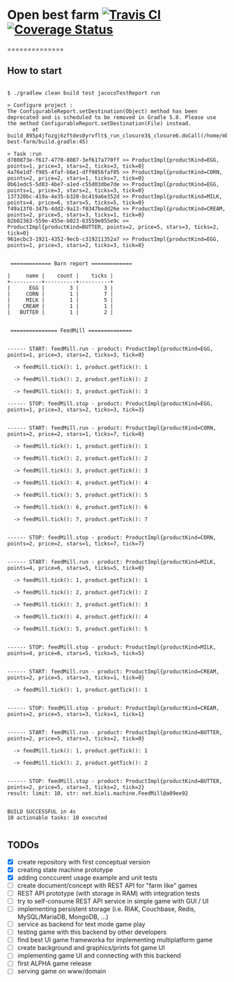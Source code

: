 # Open best farm [![Travis CI](https://travis-ci.org/bieli/open-best-farm.svg?branch=master)](https://travis-ci.org/bieli/open-best-farm) [![Coverage Status](https://coveralls.io/repos/github/bieli/open-best-farm/badge.svg?branch=master)](https://coveralls.io/github/bieli/open-best-farm?branch=master) #
==============


How to start
--------------

```

$ ./gradlew clean build test jacocoTestReport run

> Configure project :
The ConfigurableReport.setDestination(Object) method has been deprecated and is scheduled to be removed in Gradle 5.0. Please use the method ConfigurableReport.setDestination(File) instead.
        at build_895p4jfozgj6zftdes0yrvflt$_run_closure3$_closure6.doCall(/home/mbielak/Pulpit/_priv/projects/open-best-farm/build.gradle:45)

> Task :run
d780873e-f617-4770-8087-3ef617a770ff >> ProductImpl{productKind=EGG, points=1, price=3, stars=2, ticks=3, tick=0}
4a76e1df-f985-4faf-b6e1-dff9856faf05 >> ProductImpl{productKind=CORN, points=2, price=2, stars=1, ticks=7, tick=0}
0b61edc5-5d03-4be7-a1ed-c55d03dbe7de >> ProductImpl{productKind=EGG, points=1, price=3, stars=2, ticks=3, tick=0}
137320bc-419a-4e35-b320-bc419a6e352d >> ProductImpl{productKind=MILK, points=4, price=6, stars=5, ticks=5, tick=0}
f49a13f0-347b-4dd2-9a13-f0347bedd26e >> ProductImpl{productKind=CREAM, points=2, price=5, stars=3, ticks=1, tick=0}
02b02363-559e-455e-b023-63559e055e9c >> ProductImpl{productKind=BUTTER, points=2, price=5, stars=3, ticks=2, tick=0}
961ecbc3-1921-4352-9ecb-c319211352a7 >> ProductImpl{productKind=EGG, points=1, price=3, stars=2, ticks=3, tick=0}


 ============= Barn report ============= 

|     name |    count |    ticks |
+----------+----------+----------+
|      EGG |        3 |        3 |
|     CORN |        1 |        7 |
|     MILK |        1 |        5 |
|    CREAM |        1 |        1 |
|   BUTTER |        1 |        2 |


 =============== FeedMill ============== 


------ START: feedMill.run - product: ProductImpl{productKind=EGG, points=1, price=3, stars=2, ticks=3, tick=0}

  -> feedMill.tick(): 1, product.getTick(): 1

  -> feedMill.tick(): 2, product.getTick(): 2

  -> feedMill.tick(): 3, product.getTick(): 3

------ STOP: feedMill.stop - product: ProductImpl{productKind=EGG, points=1, price=3, stars=2, ticks=3, tick=3}


------ START: feedMill.run - product: ProductImpl{productKind=CORN, points=2, price=2, stars=1, ticks=7, tick=0}

  -> feedMill.tick(): 1, product.getTick(): 1

  -> feedMill.tick(): 2, product.getTick(): 2

  -> feedMill.tick(): 3, product.getTick(): 3

  -> feedMill.tick(): 4, product.getTick(): 4

  -> feedMill.tick(): 5, product.getTick(): 5

  -> feedMill.tick(): 6, product.getTick(): 6

  -> feedMill.tick(): 7, product.getTick(): 7


------ STOP: feedMill.stop - product: ProductImpl{productKind=CORN, points=2, price=2, stars=1, ticks=7, tick=7}


------ START: feedMill.run - product: ProductImpl{productKind=MILK, points=4, price=6, stars=5, ticks=5, tick=0}

  -> feedMill.tick(): 1, product.getTick(): 1

  -> feedMill.tick(): 2, product.getTick(): 2

  -> feedMill.tick(): 3, product.getTick(): 3

  -> feedMill.tick(): 4, product.getTick(): 4

  -> feedMill.tick(): 5, product.getTick(): 5


------ STOP: feedMill.stop - product: ProductImpl{productKind=MILK, points=4, price=6, stars=5, ticks=5, tick=5}


------ START: feedMill.run - product: ProductImpl{productKind=CREAM, points=2, price=5, stars=3, ticks=1, tick=0}

  -> feedMill.tick(): 1, product.getTick(): 1


------ STOP: feedMill.stop - product: ProductImpl{productKind=CREAM, points=2, price=5, stars=3, ticks=1, tick=1}


------ START: feedMill.run - product: ProductImpl{productKind=BUTTER, points=2, price=5, stars=3, ticks=2, tick=0}

  -> feedMill.tick(): 1, product.getTick(): 1

  -> feedMill.tick(): 2, product.getTick(): 2


------ STOP: feedMill.stop - product: ProductImpl{productKind=BUTTER, points=2, price=5, stars=3, ticks=2, tick=2}
result: limit: 10, str: net.bieli.machine.FeedMill@a09ee92


BUILD SUCCESSFUL in 4s
10 actionable tasks: 10 executed


```

TODOs
-----

- [x] create repository with first conceptual version
- [x] creating state machine prototype
- [x] adding conccurent usage example and unit tests
- [ ] create document/concept with REST API for "farm like" games
- [ ] REST API prototype (with storage in RAM) with integration tests
- [ ] try to self-consume REST API service in simple game with GUI / UI
- [ ] implementing persistent storage (i.e. RIAK, Couchbase, Redis, MySQL/MariaDB, MongoDB, ...)
- [ ] service as backend for text mode game play
- [ ] testing game with this backend by other developers
- [ ] find best UI game frameworka for implementing multiplatform game
- [ ] create background and graphics/prints fot game UI
- [ ] implementing game UI and connecting with this backend
- [ ] first ALPHA game release
- [ ] serving game on www/domain
